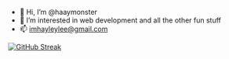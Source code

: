 - 👋 Hi, I’m @haaymonster
- 👀 I’m interested in web development and all the other fun stuff
- 📫 imhayleylee@gmail.com



<a href="https://git.io/streak-stats"><img src="https://github-readme-streak-stats.herokuapp.com?user=haaymonster&theme=material-palenight" alt="GitHub Streak" /></a>
<!---
haaymonster/haaymonster is a ✨ special ✨ repository because its `README.md` (this file) appears on your GitHub profile.
You can click the Preview link to take a look at your changes.
--->
